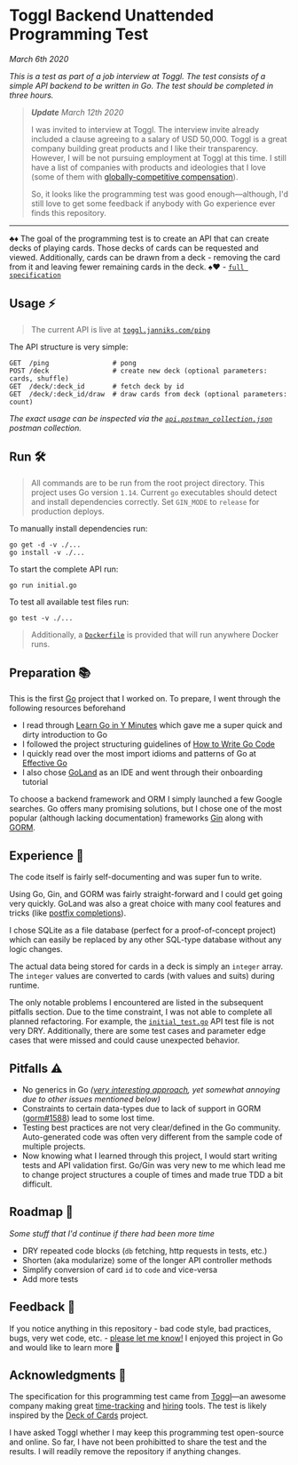 # Toggl Backend Unattended Programming Test

_March 6th 2020_

_This is a test as part of a job interview at Toggl.
The test consists of a simple API backend to be written in Go.
The test should be completed in three hours._

> _**Update** March 12th 2020_
> 
> I was invited to interview at Toggl.
> The interview invite already included a clause agreeing to a salary of USD 50,000.
> Toggl is a great company building great products and I like their transparency.
> However, I will be not pursuing employment at Toggl at this time.
> I still have a list of companies with products and ideologies that I love (some of them with [globally-competitive compensation](https://github.com/ymslavov/established-remote)).
>
> So, it looks like the programming test was good enough—although, I'd still love to get some feedback if anybody with Go experience ever finds this repository.

---

♣️♦️
The goal of the programming test is to create an API that can create decks of playing cards.
Those decks of cards can be requested and viewed.
Additionally, cards can be drawn from a deck - removing the card from it and leaving fewer remaining cards in the deck.
♠️♥️ - [`full specification`](./spec.pdf)

## Usage ⚡️

> The current API is live at [`toggl.janniks.com/ping`](https://toggl.janniks.com/ping)

The API structure is very simple:
```
GET  /ping                # pong
POST /deck                # create new deck (optional parameters: cards, shuffle)
GET  /deck/:deck_id       # fetch deck by id
GET  /deck/:deck_id/draw  # draw cards from deck (optional parameters: count)
```

_The exact usage can be inspected via the [`api.postman_collection.json`](./api.postman_collection.json) postman collection._

## Run 🛠

> All commands are to be run from the root project directory.
> This project uses Go version `1.14`.
> Current `go` executables should detect and install dependencies correctly.
> Set `GIN_MODE` to `release` for production deploys.

To manually install dependencies run:
```
go get -d -v ./...
go install -v ./...
```

To start the complete API run:
```
go run initial.go
```

To test all available test files run:
```
go test -v ./...
```

> Additionally, a [`Dockerfile`](./Dockerfile) is provided that will run anywhere Docker runs.

## Preparation 📚

This is the first [Go](https://golang.org/) project that I worked on. To prepare, I went through the following resources beforehand

- I read through [Learn Go in Y Minutes](https://learnxinyminutes.com/docs/go/) which gave me a super quick and dirty introduction to Go
- I followed the project structuring guidelines of [How to Write Go Code](https://golang.org/doc/code.html)
- I quickly read over the most import idioms and patterns of Go at [Effective Go](https://golang.org/doc/effective_go.html)
- I also chose [GoLand](https://www.jetbrains.com/go/) as an IDE and went through their onboarding tutorial

To choose a backend framework and ORM I simply launched a few Google searches.
Go offers many promising solutions, but I chose one of the most popular (although lacking documentation) frameworks [Gin](https://github.com/gin-gonic/gin) along with [GORM](https://github.com/jinzhu/gorm).

## Experience 🎡

The code itself is fairly self-documenting and was super fun to write.

Using Go, Gin, and GORM was fairly straight-forward and I could get going very quickly.
GoLand was also a great choice with many cool features and tricks (like [postfix completions](https://twitter.com/golandide/status/991301502449963009)). 

I chose SQLite as a file database (perfect for a proof-of-concept project) which can easily be replaced by any other SQL-type database without any logic changes.

The actual data being stored for cards in a deck is simply an `integer` array.
The `integer` values are converted to cards (with values and suits) during runtime.

The only notable problems I encountered are listed in the subsequent pitfalls section.
Due to the time constraint, I was not able to complete all planned refactoring. For example, the [`initial_test.go`](./initial_test.go) API test file is not very DRY. Additionally, there are some test cases and parameter edge cases that were missed and could cause unexpected behavior.

## Pitfalls ⚠️

- No generics in Go _([very interesting approach](https://blog.golang.org/why-generics), yet somewhat annoying due to other issues mentioned below)_
- Constraints to certain data-types due to lack of support in GORM ([gorm#1588](https://github.com/jinzhu/gorm/issues/1588)) lead to some lost time.
- Testing best practices are not very clear/defined in the Go community. Auto-generated code was often very different from the sample code of multiple projects.
- Now knowing what I learned through this project, I would start writing tests and API validation first. Go/Gin was very new to me which lead me to change project structures a couple of times and made true TDD a bit difficult. 

## Roadmap 🚧

_Some stuff that I'd continue if there had been more time_

- DRY repeated code blocks (`db` fetching, http requests in tests, etc.)
- Shorten (aka modularize) some of the longer API controller methods
- Simplify conversion of card `id` to `code` and vice-versa
- Add more tests

## Feedback 💬

If you notice anything in this repository - bad code style, bad practices, bugs, very wet code, etc. - [please let me know!](https://twitter.com/messages/compose?recipient_id=82144365) I enjoyed this project in Go and would like to learn more 🙏

## Acknowledgments 🙌

The specification for this programming test came from [Toggl](https://toggl.com/)—an awesome company making great [time-tracking](https://toggl.com/features/) and [hiring](https://toggl.com/hire/) tools.
The test is likely inspired by the [Deck of Cards](https://deckofcardsapi.com/) project.

I have asked Toggl whether I may keep this programming test open-source and online.
So far, I have not been prohibitted to share the test and the results.
I will readily remove the repository if anything changes.
